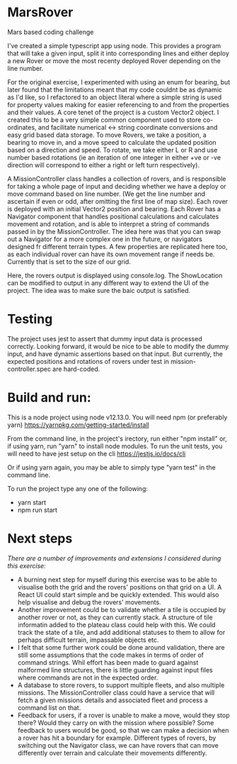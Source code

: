 # MarsRover
Mars based coding challenge

I've created a simple typescript app using node. This provides a program that will take a given input, split it into corresponding lines and either deploy a new Rover or move the most recenty deployed Rover depending on the line number.

For the original exercise, I experimented with using an enum for bearing, but later found that the limitations meant that my code couldnt be as dynamic as I'd like, so I refactored to an object literal where a simple string is used for property values making for easier referencing to and from the properties and their values.
A core tenet of the project is a custom Vector2 object. I created this to be a very simple common component used to store co-ordinates, and facilitate numerical <-> string coordinate conversions and easy grid based data storage.
To move Rovers, we take a position, a bearing to move in, and a move speed to calculate the updated position based on a direction and speed.
To rotate, we take either L or R and use number based rotations (ie an iteration of one integer in either +ve or -ve direction will correspond to either a right or left turn respectively).

A MissionController class handles a collection of rovers, and is responsible for taking a whole page of input and deciding whether we have a deploy or move command based on line number. (We get the line number and ascertain if even or odd, after omitting the first line of map size).
Each rover is deployed with an initial Vector2 position and bearing. 
Each Rover has a Navigator component that handles positional calculations and calculates movement and rotation, and is able to interpret a string of commands passed in by the MissionController. The idea here was that you can swap out a Navigator for a more complex one in the future, or navigators designed fr different terrain types. A few properties are replicated here too, as each individual rover can have its own movement range if needs be. Currently that is set to the size of our grid.

Here, the rovers output is displayed using console.log. The ShowLocation can be modified to output in any different way to extend the UI of the project. The idea was to make sure the baic output is satisfied.

# Testing
The project uses jest to assert that dummy input data is processed correctly. Looking forward, it would be nice to be able to modify the dummy input, and have dynamic assertions based on that input. But currently, the expected positions and rotations of rovers under test in mission-controller.spec are hard-coded.

# Build and run:
This is a node project using node v12.13.0.
You will need npm (or preferably yarn)
https://yarnpkg.com/getting-started/install

From the command line, in the project's irectory, run either "npm install" or, if using yarn, run "yarn" to install node modules.
To run the unit tests, you will need to have jest setup on the cli
https://jestjs.io/docs/cli

Or if using yarn again, you may be able to simply type "yarn test" in the command line.

To run the project type any one of the following:
 - yarn start
 - npm run start

# Next steps
*There are a number of improvements and extensions I considered during this exercise:*
 + A burning next step for myself during this exercise was to be able to visualise both the grid and the rovers' positions on that grid on a UI. A React UI could start simple and be quickly extended. This would also help visualise and debug the rovers' movements.
 + Another improvement could be to validate whether a tile is occupied by another rover or not, as they can currently stack. A structure of tile informatin added to the plateau class could help with this. We could track the state of a tile, and add additional statuses to them to allow for perhaps difficult terrain, impassable objects etc.
 + I felt that some further work could be done around validation, there are still some assumptions that the code makes in terms of order of command strings. Whil effort has been made to guard against malformed line structures, there is little guarding against input files where commands are not in the expected order.
 + A database to store rovers, to support multiple fleets, and also multiple missions. The MissionController class could have a service that will fetch a given missions details and associated fleet and process a command list on that.
 + Feedback for users, if a rover is unable to make a move, would they stop there? Would they carry on with the mission where possible? Some feedback to users would be good, so that we can make a decision when a rover has hit a boundary for example.
Different types of rovers, by switching out the Navigator class, we can have rovers that can move differently over terrain and calculate their movements differently.


